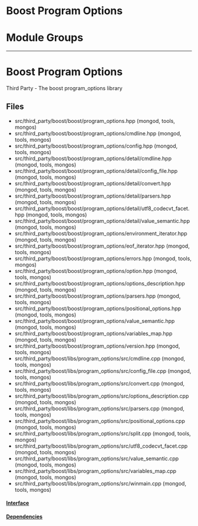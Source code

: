 # Boost Program Options

# Module Groups

-------------

# Boost Program Options
Third Party - The boost program\_options library

## Files
- src/third\_party/boost/boost/program\_options.hpp   (mongod, tools, mongos)
- src/third\_party/boost/boost/program\_options/cmdline.hpp   (mongod, tools, mongos)
- src/third\_party/boost/boost/program\_options/config.hpp   (mongod, tools, mongos)
- src/third\_party/boost/boost/program\_options/detail/cmdline.hpp   (mongod, tools, mongos)
- src/third\_party/boost/boost/program\_options/detail/config\_file.hpp   (mongod, tools, mongos)
- src/third\_party/boost/boost/program\_options/detail/convert.hpp   (mongod, tools, mongos)
- src/third\_party/boost/boost/program\_options/detail/parsers.hpp   (mongod, tools, mongos)
- src/third\_party/boost/boost/program\_options/detail/utf8\_codecvt\_facet.hpp   (mongod, tools, mongos)
- src/third\_party/boost/boost/program\_options/detail/value\_semantic.hpp   (mongod, tools, mongos)
- src/third\_party/boost/boost/program\_options/environment\_iterator.hpp   (mongod, tools, mongos)
- src/third\_party/boost/boost/program\_options/eof\_iterator.hpp   (mongod, tools, mongos)
- src/third\_party/boost/boost/program\_options/errors.hpp   (mongod, tools, mongos)
- src/third\_party/boost/boost/program\_options/option.hpp   (mongod, tools, mongos)
- src/third\_party/boost/boost/program\_options/options\_description.hpp   (mongod, tools, mongos)
- src/third\_party/boost/boost/program\_options/parsers.hpp   (mongod, tools, mongos)
- src/third\_party/boost/boost/program\_options/positional\_options.hpp   (mongod, tools, mongos)
- src/third\_party/boost/boost/program\_options/value\_semantic.hpp   (mongod, tools, mongos)
- src/third\_party/boost/boost/program\_options/variables\_map.hpp   (mongod, tools, mongos)
- src/third\_party/boost/boost/program\_options/version.hpp   (mongod, tools, mongos)
- src/third\_party/boost/libs/program\_options/src/cmdline.cpp   (mongod, tools, mongos)
- src/third\_party/boost/libs/program\_options/src/config\_file.cpp   (mongod, tools, mongos)
- src/third\_party/boost/libs/program\_options/src/convert.cpp   (mongod, tools, mongos)
- src/third\_party/boost/libs/program\_options/src/options\_description.cpp   (mongod, tools, mongos)
- src/third\_party/boost/libs/program\_options/src/parsers.cpp   (mongod, tools, mongos)
- src/third\_party/boost/libs/program\_options/src/positional\_options.cpp   (mongod, tools, mongos)
- src/third\_party/boost/libs/program\_options/src/split.cpp   (mongod, tools, mongos)
- src/third\_party/boost/libs/program\_options/src/utf8\_codecvt\_facet.cpp   (mongod, tools, mongos)
- src/third\_party/boost/libs/program\_options/src/value\_semantic.cpp   (mongod, tools, mongos)
- src/third\_party/boost/libs/program\_options/src/variables\_map.cpp   (mongod, tools, mongos)
- src/third\_party/boost/libs/program\_options/src/winmain.cpp   (mongod, tools, mongos)

#### [Interface](interface/0)

#### [Dependencies](dependencies/0)
